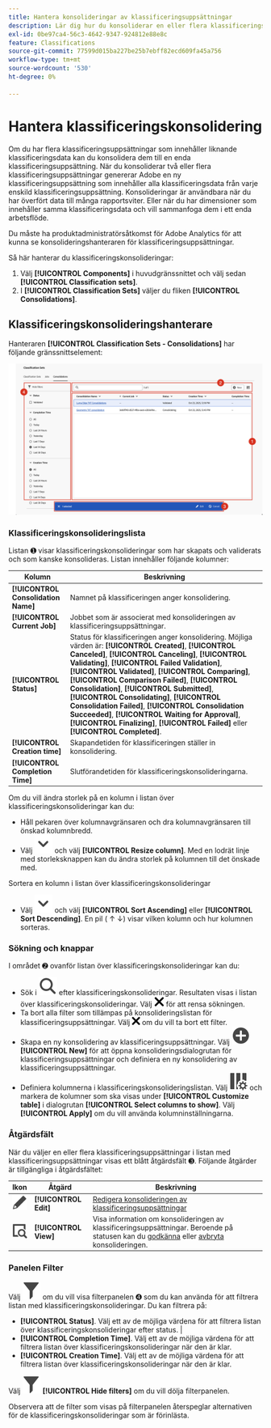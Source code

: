 ```yaml
---
title: Hantera konsolideringar av klassificeringsuppsättningar
description: Lär dig hur du konsoliderar en eller flera klassificeringsuppsättningar till en enda klassificeringsuppsättning.
exl-id: 0be97ca4-56c3-4642-9347-924812e88e8c
feature: Classifications
source-git-commit: 77599d015ba227be25b7ebff82ecd609fa45a756
workflow-type: tm+mt
source-wordcount: '530'
ht-degree: 0%

---
```


# Hantera klassificeringskonsolidering

Om du har flera klassificeringsuppsättningar som innehåller liknande klassificeringsdata kan du konsolidera dem till en enda klassificeringsuppsättning. När du konsoliderar två eller flera klassificeringsuppsättningar genererar Adobe en ny klassificeringsuppsättning som innehåller alla klassificeringsdata från varje enskild klassificeringsuppsättning. Konsolideringar är användbara när du har överfört data till många rapportsviter. Eller när du har dimensioner som innehåller samma klassificeringsdata och vill sammanfoga dem i ett enda arbetsflöde.

Du måste ha produktadministratörsåtkomst för Adobe Analytics för att kunna se konsolideringshanteraren för klassificeringsuppsättningar.



Så här hanterar du klassificeringskonsolideringar:

1. Välj **[!UICONTROL Components]** i huvudgränssnittet och välj sedan **[!UICONTROL Classification sets]**.
1. I **[!UICONTROL Classification Sets]** väljer du fliken **[!UICONTROL Consolidations]**.


## Klassificeringskonsolideringshanterare

Hanteraren **[!UICONTROL Classification Sets - Consolidations]** har följande gränssnittselement:

![Klassificeringsuppsättningar - konsolideringshanteraren](assets/classifications-sets-consolidations.png)



### Klassificeringskonsolideringslista

Listan ➊ visar klassificeringskonsolideringar som har skapats och validerats och som kanske konsolideras. Listan innehåller följande kolumner:

| Kolumn | Beskrivning |
|---|---|
| **[!UICONTROL Consolidation Name]** | Namnet på klassificeringen anger konsolidering. |
| **[!UICONTROL Current Job]** | Jobbet som är associerat med konsolideringen av klassificeringsuppsättningar. |
| **[!UICONTROL Status]** | Status för klassificeringen anger konsolidering. Möjliga värden är: **[!UICONTROL Created]**, **[!UICONTROL Canceled]**, **[!UICONTROL Canceling]**, **[!UICONTROL Validating]**, **[!UICONTROL Failed Validation]**, **[!UICONTROL Validated]**, **[!UICONTROL Comparing]**, **[!UICONTROL Comparison Failed]**, **[!UICONTROL Consolidation]**, **[!UICONTROL Submitted]**, **[!UICONTROL Consolidating]**, **[!UICONTROL Consolidation Failed]**, **[!UICONTROL Consolidation Succeeded]**, **[!UICONTROL Waiting for Approval]**, **[!UICONTROL Finalizing]**, **[!UICONTROL Failed]** eller **[!UICONTROL Completed]**. |
| **[!UICONTROL Creation time]** | Skapandetiden för klassificeringen ställer in konsolidering. |
| **[!UICONTROL Completion Time]** | Slutförandetiden för klassificeringskonsolideringarna. |


Om du vill ändra storlek på en kolumn i listan över klassificeringskonsolideringar kan du:

* Håll pekaren över kolumnavgränsaren och dra kolumnavgränsaren till önskad kolumnbredd.
* Välj ![SparrNed](/help/assets/icons/ChevronDown.svg) och välj **[!UICONTROL Resize column]**. Med en lodrät linje med storleksknappen kan du ändra storlek på kolumnen till det önskade med.

Sortera en kolumn i listan över klassificeringskonsolideringar

* Välj ![SparrNed](/help/assets/icons/ChevronDown.svg) och välj **[!UICONTROL Sort Ascending]** eller **[!UICONTROL Sort Descending]**. En pil ( ↑ ↓) visar vilken kolumn och hur kolumnen sorteras.

### Sökning och knappar

I området ➋ ovanför listan över klassificeringskonsolideringar kan du:

* Sök i ![Sök](/help/assets/icons/Search.svg) efter klassificeringskonsolideringar. Resultaten visas i listan över klassificeringskonsolideringar. Välj ![CrossSize200](/help/assets/icons/CrossSize200.svg) för att rensa sökningen.
* Ta bort alla filter som tillämpas på konsolideringslistan för klassificeringsuppsättningar. Välj ![CrossSize100](/help/assets/icons/CrossSize100.svg) om du vill ta bort ett filter.
* Skapa en ny konsolidering av klassificeringsuppsättningar. Välj ![AddCircle](/help/assets/icons/AddCircle.svg) **[!UICONTROL New]** för att öppna konsolideringsdialogrutan för klassificeringsuppsättningar och definiera en ny konsolidering av klassificeringsuppsättningar.
* Definiera kolumnerna i klassificeringskonsolideringslistan. Välj ![Kolumninställning](/help/assets/icons/ColumnSetting.svg) och markera de kolumner som ska visas under **[!UICONTROL Customize table]** i dialogrutan **[!UICONTROL Select columns to show]**. Välj **[!UICONTROL Apply]** om du vill använda kolumninställningarna.


### Åtgärdsfält

När du väljer en eller flera klassificeringsuppsättningar i listan med klassificeringsuppsättningar visas ett blått åtgärdsfält ➌. Följande åtgärder är tillgängliga i åtgärdsfältet:

| Ikon | Åtgärd | Beskrivning |
|---|---|---|
| ![Redigera](/help/assets/icons/Edit.svg) | **[!UICONTROL Edit]** | [Redigera konsolideringen av klassificeringsuppsättningar](process.md#edit-a-consolidation) |
| ![VisaDetalj](/help/assets/icons/ViewDetail.svg) | **[!UICONTROL View]** | Visa information om konsolideringen av klassificeringsuppsättningar. Beroende på statusen kan du [godkänna](process.md#approve) eller [avbryta](process.md#cancel) konsolideringen. |


### Panelen Filter

Välj ![Filter](/help/assets/icons/Filter.svg) om du vill visa filterpanelen ➍ som du kan använda för att filtrera listan med klassificeringskonsolideringar. Du kan filtrera på:

* **[!UICONTROL Status]**. Välj ett av de möjliga värdena för att filtrera listan över klassificeringskonsolideringar efter status. |
* **[!UICONTROL Completion Time]**. Välj ett av de möjliga värdena för att filtrera listan över klassificeringskonsolideringar när den är klar.
* **[!UICONTROL Creation Time]**. Välj ett av de möjliga värdena för att filtrera listan över klassificeringskonsolideringar när den är klar.


Välj ![Filter](/help/assets/icons/Filter.svg) **[!UICONTROL Hide filters]** om du vill dölja filterpanelen.

Observera att de filter som visas på filterpanelen återspeglar alternativen för de klassificeringskonsolideringar som är förinlästa.


<!--

**[!UICONTROL Components]** > **[!UICONTROL Classification sets]** > **[!UICONTROL Consolidations]**

Once a consolidation is run, the original classification sets are removed, with the consolidated classification set taking their place. Click **[!UICONTROL Add]** to [Create a consolidation](process.md).

## Filter classification sets

The left side of the Classification set consolidation manager provides filter settings to locate the desired consolidation. Clicking the filter icon toggles the filter settings visibility. You can filter consolidations by **[!UICONTROL Status]**, **[!UICONTROL Completion time]**, or **[!UICONTROL Creation time]**.

![Classification set consolidation filters](../../assets/classification-set-consolidation-filters.png)

Additional filter options are available above the Classification set consolidation manager columns:

* **[!UICONTROL Search by title]**: Search for consolidations by name.
* **Show/Hide columns**: Toggle visibility for any column besides [!UICONTROL Name].

## Classification set consolidation manager columns

The following columns are available in the Classification set consolidation manager:

* **[!UICONTROL Name]**: The name of the consolidation.
* **[!UICONTROL Current job]**: The current job. 
* **[!UICONTROL Status]**: The status of the consolidation. 
* **[!UICONTROL Creation date]**: The date and time that the consolidation was created.
* **[!UICONTROL Completion date]**: The date and time that the consolidation completed (or failed).

-->
